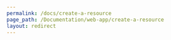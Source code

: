 ```yaml
---
permalink: /docs/create-a-resource
page_path: /Documentation/web-app/create-a-resource
layout: redirect
---
```

